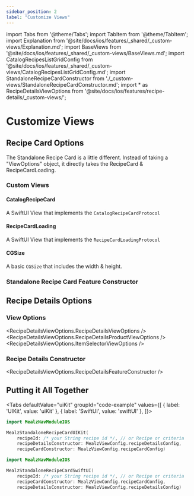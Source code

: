 ```yaml
---
sidebar_position: 2
label: "Customize Views"
---
```


import Tabs from '@theme/Tabs';
import TabItem from '@theme/TabItem';
import Explanation from '@site/docs/ios/features/_shared/_custom-views/Explanation.md';
import BaseViews from '@site/docs/ios/features/_shared/_custom-views/BaseViews.md';
import CatalogRecipesListGridConfig from '@site/docs/ios/features/_shared/_custom-views/CatalogRecipesListGridConfig.md';
import StandaloneRecipeCardConstructor from './_custom-views/StandaloneRecipeCardConstructor.md';
import * as RecipeDetailsViewOptions from '@site/docs/ios/features/recipe-details/_custom-views/';

# Customize Views

<Explanation />

## Recipe Card Options

The Standalone Recipe Card is a little different. Instead of taking a "ViewOptions" object, it directly takes the RecipeCard & RecipeCardLoading.

### Custom Views

#### CatalogRecipeCard

A SwiftUI View that implements the `CatalogRecipeCardProtocol`

#### RecipeCardLoading

A SwiftUI View that implements the `RecipeCardLoadingProtocol`

#### CGSize

A basic `CGSize` that includes the width & height.

### Standalone Recipe Card Feature Constructor

<StandaloneRecipeCardConstructor />

## Recipe Details Options

### View Options

<RecipeDetailsViewOptions.RecipeDetailsViewOptions />
<RecipeDetailsViewOptions.RecipeDetailsProductViewOptions />
<RecipeDetailsViewOptions.ItemSelectorViewOptions />

### Recipe Details Constructor

<RecipeDetailsViewOptions.RecipeDetailsFeatureConstructor />

## Putting it All Together

<Tabs
defaultValue="uiKit"
groupId="code-example"
values={[
{ label: 'UIKit', value: 'uiKit' },
{ label: 'SwiftUI', value: 'swiftUI' },
]}>

<TabItem value="uiKit">

```swift
import MealzNavModuleIOS

MealzStandaloneRecipeCardUIKit(
    recipeId: /* your String recipe id */, // or Recipe or criteria 
    recipeDetailsConstructor: MealzViewConfig.recipeDetailsConfig,
    recipeCardConstructor: MealzViewConfig.recipeCardConfig)
```
</TabItem>
<TabItem value="swiftUI">

```swift
import MealzNavModuleIOS

MealzStandaloneRecipeCardSwiftUI(
    recipeId: /* your String recipe id */, // or Recipe or criteria 
    recipeCardConstructor: MealzViewConfig.recipeCardConfig,
    recipeDetailsConstructor: MealzViewConfig.recipeDetailsConfig)
```
</TabItem>
</Tabs>
